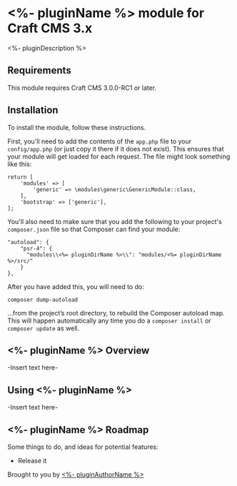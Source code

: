 # <%- pluginName %> module for Craft CMS 3.x

<%- pluginDescription %>

## Requirements

This module requires Craft CMS 3.0.0-RC1 or later.

## Installation

To install the module, follow these instructions.

First, you'll need to add the contents of the `app.php` file to your `config/app.php` (or just copy it there if it does not exist). This ensures that your module will get loaded for each request. The file might look something like this:

    return [
        'modules' => [
            'generic' => \modules\generic\GenericModule::class,
        ],
        'bootstrap' => ['generic'],
    ];

You'll also need to make sure that you add the following to your project's `composer.json` file so that Composer can find your module:

    "autoload": {
        "psr-4": {
          "modules\\<%= pluginDirName %>\\": "modules/<%= pluginDirName %>/src/"
        }
    },

After you have added this, you will need to do:

    composer dump-autoload
 
 …from the project’s root directory, to rebuild the Composer autoload map. This will happen automatically any time you do a `composer install` or `composer update` as well.

## <%- pluginName %> Overview

-Insert text here-

## Using <%- pluginName %>

-Insert text here-

## <%- pluginName %> Roadmap

Some things to do, and ideas for potential features:

* Release it

Brought to you by [<%- pluginAuthorName %>](<%= pluginAuthorUrl %>)

